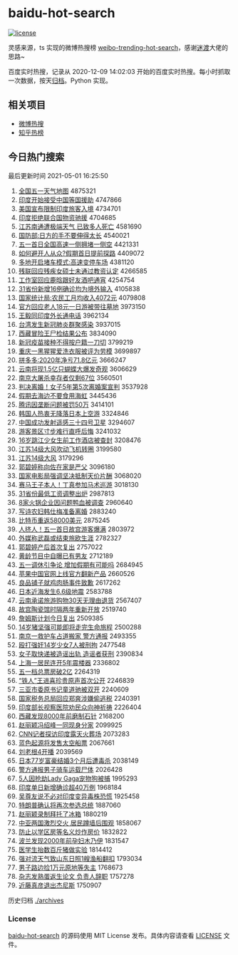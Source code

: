 # baidu-hot-search

[![license](https://img.shields.io/github/license/Arrackisarookie/baidu-hot-search)](https://github.com/Arrackisarookie/baidu-hot-search/blob/master/LICENSE)

灵感来源，ts 实现的微博热搜榜 [weibo-trending-hot-search](https://github.com/justjavac/weibo-trending-hot-search)，感谢[迷渡](https://github.com/justjavac)大佬的思路~

百度实时热搜，记录从 2020-12-09 14:02:03 开始的百度实时热搜。每小时抓取一次数据，按天[归档](./archives)。Python 实现。

## 相关项目
+ [微博热搜](https://github.com/Arrackisarookie/weibo-hot-search)
+ [知乎热榜](https://github.com/Arrackisarookie/zhihu-top-search)

## 今日热门搜索

<!-- Rank Begin -->

最后更新时间 2021-05-01 16:25:50

1. [全国五一天气地图](http://www.baidu.com/baidu?cl=3&tn=SE_baiduhomet8_jmjb7mjw&rsv_dl=fyb_top&fr=top1000&wd=%C8%AB%B9%FA%CE%E5%D2%BB%CC%EC%C6%F8%B5%D8%CD%BC) 4875321
1. [印度开始接受中国等国援助](http://www.baidu.com/baidu?cl=3&tn=SE_baiduhomet8_jmjb7mjw&rsv_dl=fyb_top&fr=top1000&wd=%D3%A1%B6%C8%BF%AA%CA%BC%BD%D3%CA%DC%D6%D0%B9%FA%B5%C8%B9%FA%D4%AE%D6%FA) 4747866
1. [美国宣布限制印度旅客入境](http://www.baidu.com/baidu?cl=3&tn=SE_baiduhomet8_jmjb7mjw&rsv_dl=fyb_top&fr=top1000&wd=%C3%C0%B9%FA%D0%FB%B2%BC%CF%DE%D6%C6%D3%A1%B6%C8%C2%C3%BF%CD%C8%EB%BE%B3) 4734701
1. [印度拒绝联合国物资驰援](http://www.baidu.com/baidu?cl=3&tn=SE_baiduhomet8_jmjb7mjw&rsv_dl=fyb_top&fr=top1000&wd=%D3%A1%B6%C8%BE%DC%BE%F8%C1%AA%BA%CF%B9%FA%CE%EF%D7%CA%B3%DB%D4%AE) 4704685
1. [江苏南通遭极端天气 已致多人死亡](http://www.baidu.com/baidu?cl=3&tn=SE_baiduhomet8_jmjb7mjw&rsv_dl=fyb_top&fr=top1000&wd=%BD%AD%CB%D5%C4%CF%CD%A8%D4%E2%BC%AB%B6%CB%CC%EC%C6%F8%20%D2%D1%D6%C2%B6%E0%C8%CB%CB%C0%CD%F6) 4581690
1. [国防部:日方的手不要伸得太长](http://www.baidu.com/baidu?cl=3&tn=SE_baiduhomet8_jmjb7mjw&rsv_dl=fyb_top&fr=top1000&wd=%B9%FA%B7%C0%B2%BF%3A%C8%D5%B7%BD%B5%C4%CA%D6%B2%BB%D2%AA%C9%EC%B5%C3%CC%AB%B3%A4) 4540021
1. [五一首日全国高速一侧拥堵一侧空](http://www.baidu.com/baidu?cl=3&tn=SE_baiduhomet8_jmjb7mjw&rsv_dl=fyb_top&fr=top1000&wd=%CE%E5%D2%BB%CA%D7%C8%D5%C8%AB%B9%FA%B8%DF%CB%D9%D2%BB%B2%E0%D3%B5%B6%C2%D2%BB%B2%E0%BF%D5) 4421331
1. [如何避开人从众?假期首日提前探路](http://www.baidu.com/baidu?cl=3&tn=SE_baiduhomet8_jmjb7mjw&rsv_dl=fyb_top&fr=top1000&wd=%C8%E7%BA%CE%B1%DC%BF%AA%C8%CB%B4%D3%D6%DA%3F%BC%D9%C6%DA%CA%D7%C8%D5%CC%E1%C7%B0%CC%BD%C2%B7) 4409072
1. [多地开启堵车模式:高速变停车场](http://www.baidu.com/baidu?cl=3&tn=SE_baiduhomet8_jmjb7mjw&rsv_dl=fyb_top&fr=top1000&wd=%B6%E0%B5%D8%BF%AA%C6%F4%B6%C2%B3%B5%C4%A3%CA%BD%3A%B8%DF%CB%D9%B1%E4%CD%A3%B3%B5%B3%A1) 4381120
1. [残联回应残疾女硕士未通过教资认定](http://www.baidu.com/baidu?cl=3&tn=SE_baiduhomet8_jmjb7mjw&rsv_dl=fyb_top&fr=top1000&wd=%B2%D0%C1%AA%BB%D8%D3%A6%B2%D0%BC%B2%C5%AE%CB%B6%CA%BF%CE%B4%CD%A8%B9%FD%BD%CC%D7%CA%C8%CF%B6%A8) 4266585
1. [工作室回应鹿晗跟好友酒吧通宵](http://www.baidu.com/baidu?cl=3&tn=SE_baiduhomet8_jmjb7mjw&rsv_dl=fyb_top&fr=top1000&wd=%B9%A4%D7%F7%CA%D2%BB%D8%D3%A6%C2%B9%EA%CF%B8%FA%BA%C3%D3%D1%BE%C6%B0%C9%CD%A8%CF%FC) 4254754
1. [31省份新增16例确诊均为境外输入](http://www.baidu.com/baidu?cl=3&tn=SE_baiduhomet8_jmjb7mjw&rsv_dl=fyb_top&fr=top1000&wd=31%CA%A1%B7%DD%D0%C2%D4%F616%C0%FD%C8%B7%D5%EF%BE%F9%CE%AA%BE%B3%CD%E2%CA%E4%C8%EB) 4105838
1. [国家统计局:农民工月均收入4072元](http://www.baidu.com/baidu?cl=3&tn=SE_baiduhomet8_jmjb7mjw&rsv_dl=fyb_top&fr=top1000&wd=%B9%FA%BC%D2%CD%B3%BC%C6%BE%D6%3A%C5%A9%C3%F1%B9%A4%D4%C2%BE%F9%CA%D5%C8%EB4072%D4%AA) 4079808
1. [官方回应老人18元一日游被带往墓地](http://www.baidu.com/baidu?cl=3&tn=SE_baiduhomet8_jmjb7mjw&rsv_dl=fyb_top&fr=top1000&wd=%B9%D9%B7%BD%BB%D8%D3%A6%C0%CF%C8%CB18%D4%AA%D2%BB%C8%D5%D3%CE%B1%BB%B4%F8%CD%F9%C4%B9%B5%D8) 3973150
1. [王毅同印度外长通电话](http://www.baidu.com/baidu?cl=3&tn=SE_baiduhomet8_jmjb7mjw&rsv_dl=fyb_top&fr=top1000&wd=%CD%F5%D2%E3%CD%AC%D3%A1%B6%C8%CD%E2%B3%A4%CD%A8%B5%E7%BB%B0) 3962134
1. [台湾发生新冠肺炎群聚感染](http://www.baidu.com/baidu?cl=3&tn=SE_baiduhomet8_jmjb7mjw&rsv_dl=fyb_top&fr=top1000&wd=%CC%A8%CD%E5%B7%A2%C9%FA%D0%C2%B9%DA%B7%CE%D1%D7%C8%BA%BE%DB%B8%D0%C8%BE) 3937015
1. [西藏冒险王尸检结果公布](http://www.baidu.com/baidu?cl=3&tn=SE_baiduhomet8_jmjb7mjw&rsv_dl=fyb_top&fr=top1000&wd=%CE%F7%B2%D8%C3%B0%CF%D5%CD%F5%CA%AC%BC%EC%BD%E1%B9%FB%B9%AB%B2%BC) 3834090
1. [新冠疫苗接种不得按户籍一刀切](http://www.baidu.com/baidu?cl=3&tn=SE_baiduhomet8_jmjb7mjw&rsv_dl=fyb_top&fr=top1000&wd=%D0%C2%B9%DA%D2%DF%C3%E7%BD%D3%D6%D6%B2%BB%B5%C3%B0%B4%BB%A7%BC%AE%D2%BB%B5%B6%C7%D0) 3799219
1. [重庆一黑猩猩爱洗衣服被评为劳模](http://www.baidu.com/baidu?cl=3&tn=SE_baiduhomet8_jmjb7mjw&rsv_dl=fyb_top&fr=top1000&wd=%D6%D8%C7%EC%D2%BB%BA%DA%D0%C9%D0%C9%B0%AE%CF%B4%D2%C2%B7%FE%B1%BB%C6%C0%CE%AA%C0%CD%C4%A3) 3699897
1. [拼多多:2020年净亏71.8亿元](http://www.baidu.com/baidu?cl=3&tn=SE_baiduhomet8_jmjb7mjw&rsv_dl=fyb_top&fr=top1000&wd=%C6%B4%B6%E0%B6%E0%3A2020%C4%EA%BE%BB%BF%F771.8%D2%DA%D4%AA) 3666247
1. [云南将现1.5亿只蝴蝶大爆发奇观](http://www.baidu.com/baidu?cl=3&tn=SE_baiduhomet8_jmjb7mjw&rsv_dl=fyb_top&fr=top1000&wd=%D4%C6%C4%CF%BD%AB%CF%D61.5%D2%DA%D6%BB%BA%FB%B5%FB%B4%F3%B1%AC%B7%A2%C6%E6%B9%DB) 3606629
1. [南京大屠杀幸存者仅剩67位](http://www.baidu.com/baidu?cl=3&tn=SE_baiduhomet8_jmjb7mjw&rsv_dl=fyb_top&fr=top1000&wd=%C4%CF%BE%A9%B4%F3%CD%C0%C9%B1%D0%D2%B4%E6%D5%DF%BD%F6%CA%A367%CE%BB) 3560501
1. [判决离婚！女子5年第5次离婚案宣判](http://www.baidu.com/baidu?cl=3&tn=SE_baiduhomet8_jmjb7mjw&rsv_dl=fyb_top&fr=top1000&wd=%C5%D0%BE%F6%C0%EB%BB%E9%A3%A1%C5%AE%D7%D35%C4%EA%B5%DA5%B4%CE%C0%EB%BB%E9%B0%B8%D0%FB%C5%D0) 3537928
1. [假期去海边不要食用海虹](http://www.baidu.com/baidu?cl=3&tn=SE_baiduhomet8_jmjb7mjw&rsv_dl=fyb_top&fr=top1000&wd=%BC%D9%C6%DA%C8%A5%BA%A3%B1%DF%B2%BB%D2%AA%CA%B3%D3%C3%BA%A3%BA%E7) 3445436
1. [腾讯因垄断问题被罚50万](http://www.baidu.com/baidu?cl=3&tn=SE_baiduhomet8_jmjb7mjw&rsv_dl=fyb_top&fr=top1000&wd=%CC%DA%D1%B6%D2%F2%C2%A2%B6%CF%CE%CA%CC%E2%B1%BB%B7%A350%CD%F2) 3414101
1. [韩国人热衷无降落日本上空游](http://www.baidu.com/baidu?cl=3&tn=SE_baiduhomet8_jmjb7mjw&rsv_dl=fyb_top&fr=top1000&wd=%BA%AB%B9%FA%C8%CB%C8%C8%D6%D4%CE%DE%BD%B5%C2%E4%C8%D5%B1%BE%C9%CF%BF%D5%D3%CE) 3324846
1. [中国成功发射遥感三十四号卫星](http://www.baidu.com/baidu?cl=3&tn=SE_baiduhomet8_jmjb7mjw&rsv_dl=fyb_top&fr=top1000&wd=%D6%D0%B9%FA%B3%C9%B9%A6%B7%A2%C9%E4%D2%A3%B8%D0%C8%FD%CA%AE%CB%C4%BA%C5%CE%C0%D0%C7) 3294607
1. [游客景区寸步难行直呼后悔](http://www.baidu.com/baidu?cl=3&tn=SE_baiduhomet8_jmjb7mjw&rsv_dl=fyb_top&fr=top1000&wd=%D3%CE%BF%CD%BE%B0%C7%F8%B4%E7%B2%BD%C4%D1%D0%D0%D6%B1%BA%F4%BA%F3%BB%DA) 3241032
1. [16岁跳江少女生前工作酒店被查封](http://www.baidu.com/baidu?cl=3&tn=SE_baiduhomet8_jmjb7mjw&rsv_dl=fyb_top&fr=top1000&wd=16%CB%EA%CC%F8%BD%AD%C9%D9%C5%AE%C9%FA%C7%B0%B9%A4%D7%F7%BE%C6%B5%EA%B1%BB%B2%E9%B7%E2) 3208476
1. [江苏14级大风吹动飞机转圈](http://www.baidu.com/baidu?cl=3&tn=SE_baiduhomet8_jmjb7mjw&rsv_dl=fyb_top&fr=top1000&wd=%BD%AD%CB%D514%BC%B6%B4%F3%B7%E7%B4%B5%B6%AF%B7%C9%BB%FA%D7%AA%C8%A6) 3199580
1. [江苏14级大风](http://www.baidu.com/baidu?cl=3&tn=SE_baiduhomet8_jmjb7mjw&rsv_dl=fyb_top&fr=top1000&wd=%BD%AD%CB%D514%BC%B6%B4%F3%B7%E7) 3179296
1. [郭碧婷称向佐在家是严父](http://www.baidu.com/baidu?cl=3&tn=SE_baiduhomet8_jmjb7mjw&rsv_dl=fyb_top&fr=top1000&wd=%B9%F9%B1%CC%E6%C3%B3%C6%CF%F2%D7%F4%D4%DA%BC%D2%CA%C7%D1%CF%B8%B8) 3096180
1. [国家电影局强调坚决抵制天价片酬](http://www.baidu.com/baidu?cl=3&tn=SE_baiduhomet8_jmjb7mjw&rsv_dl=fyb_top&fr=top1000&wd=%B9%FA%BC%D2%B5%E7%D3%B0%BE%D6%C7%BF%B5%F7%BC%E1%BE%F6%B5%D6%D6%C6%CC%EC%BC%DB%C6%AC%B3%EA) 3068020
1. [赛马王子本人！丁真参加马术巡游](http://www.baidu.com/baidu?cl=3&tn=SE_baiduhomet8_jmjb7mjw&rsv_dl=fyb_top&fr=top1000&wd=%C8%FC%C2%ED%CD%F5%D7%D3%B1%BE%C8%CB%A3%A1%B6%A1%D5%E6%B2%CE%BC%D3%C2%ED%CA%F5%D1%B2%D3%CE) 3018130
1. [31省份最低工资调整出炉](http://www.baidu.com/baidu?cl=3&tn=SE_baiduhomet8_jmjb7mjw&rsv_dl=fyb_top&fr=top1000&wd=31%CA%A1%B7%DD%D7%EE%B5%CD%B9%A4%D7%CA%B5%F7%D5%FB%B3%F6%C2%AF) 2987813
1. [8家火锅企业因问题鸭血被调查](http://www.baidu.com/baidu?cl=3&tn=SE_baiduhomet8_jmjb7mjw&rsv_dl=fyb_top&fr=top1000&wd=8%BC%D2%BB%F0%B9%F8%C6%F3%D2%B5%D2%F2%CE%CA%CC%E2%D1%BC%D1%AA%B1%BB%B5%F7%B2%E9) 2960640
1. [写诗农妇韩仕梅准备离婚](http://www.baidu.com/baidu?cl=3&tn=SE_baiduhomet8_jmjb7mjw&rsv_dl=fyb_top&fr=top1000&wd=%D0%B4%CA%AB%C5%A9%B8%BE%BA%AB%CA%CB%C3%B7%D7%BC%B1%B8%C0%EB%BB%E9) 2883240
1. [比特币重返58000美元](http://www.baidu.com/baidu?cl=3&tn=SE_baiduhomet8_jmjb7mjw&rsv_dl=fyb_top&fr=top1000&wd=%B1%C8%CC%D8%B1%D2%D6%D8%B7%B558000%C3%C0%D4%AA) 2875245
1. [人挤人！五一首日故宫游客爆满](http://www.baidu.com/baidu?cl=3&tn=SE_baiduhomet8_jmjb7mjw&rsv_dl=fyb_top&fr=top1000&wd=%C8%CB%BC%B7%C8%CB%A3%A1%CE%E5%D2%BB%CA%D7%C8%D5%B9%CA%B9%AC%D3%CE%BF%CD%B1%AC%C2%FA) 2803972
1. [外媒称武磊或结束旅欧生涯](http://www.baidu.com/baidu?cl=3&tn=SE_baiduhomet8_jmjb7mjw&rsv_dl=fyb_top&fr=top1000&wd=%CD%E2%C3%BD%B3%C6%CE%E4%C0%DA%BB%F2%BD%E1%CA%F8%C2%C3%C5%B7%C9%FA%D1%C4) 2782327
1. [郭碧婷产后首次复出](http://www.baidu.com/baidu?cl=3&tn=SE_baiduhomet8_jmjb7mjw&rsv_dl=fyb_top&fr=top1000&wd=%B9%F9%B1%CC%E6%C3%B2%FA%BA%F3%CA%D7%B4%CE%B8%B4%B3%F6) 2757022
1. [黄龄节目中自曝已有男友](http://www.baidu.com/baidu?cl=3&tn=SE_baiduhomet8_jmjb7mjw&rsv_dl=fyb_top&fr=top1000&wd=%BB%C6%C1%E4%BD%DA%C4%BF%D6%D0%D7%D4%C6%D8%D2%D1%D3%D0%C4%D0%D3%D1) 2712189
1. [五一调休引争论 增加假期有可能吗](http://www.baidu.com/baidu?cl=3&tn=SE_baiduhomet8_jmjb7mjw&rsv_dl=fyb_top&fr=top1000&wd=%CE%E5%D2%BB%B5%F7%D0%DD%D2%FD%D5%F9%C2%DB%20%D4%F6%BC%D3%BC%D9%C6%DA%D3%D0%BF%C9%C4%DC%C2%F0) 2684945
1. [苹果中国官网上线官方翻新产品](http://www.baidu.com/baidu?cl=3&tn=SE_baiduhomet8_jmjb7mjw&rsv_dl=fyb_top&fr=top1000&wd=%C6%BB%B9%FB%D6%D0%B9%FA%B9%D9%CD%F8%C9%CF%CF%DF%B9%D9%B7%BD%B7%AD%D0%C2%B2%FA%C6%B7) 2660526
1. [良品铺子就鸡肉肠事件致歉](http://www.baidu.com/baidu?cl=3&tn=SE_baiduhomet8_jmjb7mjw&rsv_dl=fyb_top&fr=top1000&wd=%C1%BC%C6%B7%C6%CC%D7%D3%BE%CD%BC%A6%C8%E2%B3%A6%CA%C2%BC%FE%D6%C2%C7%B8) 2617262
1. [日本近海发生6.6级地震](http://www.baidu.com/baidu?cl=3&tn=SE_baiduhomet8_jmjb7mjw&rsv_dl=fyb_top&fr=top1000&wd=%C8%D5%B1%BE%BD%FC%BA%A3%B7%A2%C9%FA6.6%BC%B6%B5%D8%D5%F0) 2583788
1. [云南承诺旅游购物30天无理由退货](http://www.baidu.com/baidu?cl=3&tn=SE_baiduhomet8_jmjb7mjw&rsv_dl=fyb_top&fr=top1000&wd=%D4%C6%C4%CF%B3%D0%C5%B5%C2%C3%D3%CE%B9%BA%CE%EF30%CC%EC%CE%DE%C0%ED%D3%C9%CD%CB%BB%F5) 2567407
1. [故宫陶瓷馆时隔两年重新开放](http://www.baidu.com/baidu?cl=3&tn=SE_baiduhomet8_jmjb7mjw&rsv_dl=fyb_top&fr=top1000&wd=%B9%CA%B9%AC%CC%D5%B4%C9%B9%DD%CA%B1%B8%F4%C1%BD%C4%EA%D6%D8%D0%C2%BF%AA%B7%C5) 2519740
1. [詹姆斯计划今日复出](http://www.baidu.com/baidu?cl=3&tn=SE_baiduhomet8_jmjb7mjw&rsv_dl=fyb_top&fr=top1000&wd=%D5%B2%C4%B7%CB%B9%BC%C6%BB%AE%BD%F1%C8%D5%B8%B4%B3%F6) 2509385
1. [14岁猪坚强可能即将走完生命旅程](http://www.baidu.com/baidu?cl=3&tn=SE_baiduhomet8_jmjb7mjw&rsv_dl=fyb_top&fr=top1000&wd=14%CB%EA%D6%ED%BC%E1%C7%BF%BF%C9%C4%DC%BC%B4%BD%AB%D7%DF%CD%EA%C9%FA%C3%FC%C2%C3%B3%CC) 2500288
1. [南京一救护车占道搬家 警方通报](http://www.baidu.com/baidu?cl=3&tn=SE_baiduhomet8_jmjb7mjw&rsv_dl=fyb_top&fr=top1000&wd=%C4%CF%BE%A9%D2%BB%BE%C8%BB%A4%B3%B5%D5%BC%B5%C0%B0%E1%BC%D2%20%BE%AF%B7%BD%CD%A8%B1%A8) 2493355
1. [殴打强奸14岁少女7人被刑拘](http://www.baidu.com/baidu?cl=3&tn=SE_baiduhomet8_jmjb7mjw&rsv_dl=fyb_top&fr=top1000&wd=%C5%B9%B4%F2%C7%BF%BC%E914%CB%EA%C9%D9%C5%AE7%C8%CB%B1%BB%D0%CC%BE%D0) 2477548
1. [女子取快递被造谣出轨 造谣者获刑](http://www.baidu.com/baidu?cl=3&tn=SE_baiduhomet8_jmjb7mjw&rsv_dl=fyb_top&fr=top1000&wd=%C5%AE%D7%D3%C8%A1%BF%EC%B5%DD%B1%BB%D4%EC%D2%A5%B3%F6%B9%EC%20%D4%EC%D2%A5%D5%DF%BB%F1%D0%CC) 2390834
1. [上海一居民连开5年震楼器](http://www.baidu.com/baidu?cl=3&tn=SE_baiduhomet8_jmjb7mjw&rsv_dl=fyb_top&fr=top1000&wd=%C9%CF%BA%A3%D2%BB%BE%D3%C3%F1%C1%AC%BF%AA5%C4%EA%D5%F0%C2%A5%C6%F7) 2336802
1. [五一档总票房破2亿](http://www.baidu.com/baidu?cl=3&tn=SE_baiduhomet8_jmjb7mjw&rsv_dl=fyb_top&fr=top1000&wd=%CE%E5%D2%BB%B5%B5%D7%DC%C6%B1%B7%BF%C6%C62%D2%DA) 2264319
1. [“铁人”王进喜珍贵原声首次公开](http://www.baidu.com/baidu?cl=3&tn=SE_baiduhomet8_jmjb7mjw&rsv_dl=fyb_top&fr=top1000&wd=%A1%B0%CC%FA%C8%CB%A1%B1%CD%F5%BD%F8%CF%B2%D5%E4%B9%F3%D4%AD%C9%F9%CA%D7%B4%CE%B9%AB%BF%AA) 2246839
1. [三亚市委原书记童道驰被双开](http://www.baidu.com/baidu?cl=3&tn=SE_baiduhomet8_jmjb7mjw&rsv_dl=fyb_top&fr=top1000&wd=%C8%FD%D1%C7%CA%D0%CE%AF%D4%AD%CA%E9%BC%C7%CD%AF%B5%C0%B3%DB%B1%BB%CB%AB%BF%AA) 2240609
1. [国家税务总局回应郑爽涉嫌偷逃税](http://www.baidu.com/baidu?cl=3&tn=SE_baiduhomet8_jmjb7mjw&rsv_dl=fyb_top&fr=top1000&wd=%B9%FA%BC%D2%CB%B0%CE%F1%D7%DC%BE%D6%BB%D8%D3%A6%D6%A3%CB%AC%C9%E6%CF%D3%CD%B5%CC%D3%CB%B0) 2240391
1. [印度部长视察医院劝民众向神祈祷](http://www.baidu.com/baidu?cl=3&tn=SE_baiduhomet8_jmjb7mjw&rsv_dl=fyb_top&fr=top1000&wd=%D3%A1%B6%C8%B2%BF%B3%A4%CA%D3%B2%EC%D2%BD%D4%BA%C8%B0%C3%F1%D6%DA%CF%F2%C9%F1%C6%ED%B5%BB) 2226404
1. [西藏发现8000年前磨制石针](http://www.baidu.com/baidu?cl=3&tn=SE_baiduhomet8_jmjb7mjw&rsv_dl=fyb_top&fr=top1000&wd=%CE%F7%B2%D8%B7%A2%CF%D68000%C4%EA%C7%B0%C4%A5%D6%C6%CA%AF%D5%EB) 2168200
1. [赵丽颖冯绍峰一同现身分家](http://www.baidu.com/baidu?cl=3&tn=SE_baiduhomet8_jmjb7mjw&rsv_dl=fyb_top&fr=top1000&wd=%D5%D4%C0%F6%D3%B1%B7%EB%C9%DC%B7%E5%D2%BB%CD%AC%CF%D6%C9%ED%B7%D6%BC%D2) 2099925
1. [CNN记者探访印度露天火葬场](http://www.baidu.com/baidu?cl=3&tn=SE_baiduhomet8_jmjb7mjw&rsv_dl=fyb_top&fr=top1000&wd=CNN%BC%C7%D5%DF%CC%BD%B7%C3%D3%A1%B6%C8%C2%B6%CC%EC%BB%F0%D4%E1%B3%A1) 2073283
1. [蓝色起源将发售太空船票](http://www.baidu.com/baidu?cl=3&tn=SE_baiduhomet8_jmjb7mjw&rsv_dl=fyb_top&fr=top1000&wd=%C0%B6%C9%AB%C6%F0%D4%B4%BD%AB%B7%A2%CA%DB%CC%AB%BF%D5%B4%AC%C6%B1) 2067661
1. [刘老根4开播](http://www.baidu.com/baidu?cl=3&tn=SE_baiduhomet8_jmjb7mjw&rsv_dl=fyb_top&fr=top1000&wd=%C1%F5%C0%CF%B8%F94%BF%AA%B2%A5) 2039569
1. [日本77岁富豪结婚3个月后遭毒杀](http://www.baidu.com/baidu?cl=3&tn=SE_baiduhomet8_jmjb7mjw&rsv_dl=fyb_top&fr=top1000&wd=%C8%D5%B1%BE77%CB%EA%B8%BB%BA%C0%BD%E1%BB%E93%B8%F6%D4%C2%BA%F3%D4%E2%B6%BE%C9%B1) 2038149
1. [警方通报男子骑车运载尸体](http://www.baidu.com/baidu?cl=3&tn=SE_baiduhomet8_jmjb7mjw&rsv_dl=fyb_top&fr=top1000&wd=%BE%AF%B7%BD%CD%A8%B1%A8%C4%D0%D7%D3%C6%EF%B3%B5%D4%CB%D4%D8%CA%AC%CC%E5) 2026428
1. [5人因抢劫Lady Gaga宠物狗被捕](http://www.baidu.com/baidu?cl=3&tn=SE_baiduhomet8_jmjb7mjw&rsv_dl=fyb_top&fr=top1000&wd=5%C8%CB%D2%F2%C7%C0%BD%D9Lady%20Gaga%B3%E8%CE%EF%B9%B7%B1%BB%B2%B6) 1995293
1. [印度单日新增确诊超40万例](http://www.baidu.com/baidu?cl=3&tn=SE_baiduhomet8_jmjb7mjw&rsv_dl=fyb_top&fr=top1000&wd=%D3%A1%B6%C8%B5%A5%C8%D5%D0%C2%D4%F6%C8%B7%D5%EF%B3%AC40%CD%F2%C0%FD) 1968184
1. [吴尊友说不必对印度变异毒株恐慌](http://www.baidu.com/baidu?cl=3&tn=SE_baiduhomet8_jmjb7mjw&rsv_dl=fyb_top&fr=top1000&wd=%CE%E2%D7%F0%D3%D1%CB%B5%B2%BB%B1%D8%B6%D4%D3%A1%B6%C8%B1%E4%D2%EC%B6%BE%D6%EA%BF%D6%BB%C5) 1925458
1. [特朗普确认将再次参选总统](http://www.baidu.com/baidu?cl=3&tn=SE_baiduhomet8_jmjb7mjw&rsv_dl=fyb_top&fr=top1000&wd=%CC%D8%C0%CA%C6%D5%C8%B7%C8%CF%BD%AB%D4%D9%B4%CE%B2%CE%D1%A1%D7%DC%CD%B3) 1887060
1. [赵丽颖录制拜托了冰箱](http://www.baidu.com/baidu?cl=3&tn=SE_baiduhomet8_jmjb7mjw&rsv_dl=fyb_top&fr=top1000&wd=%D5%D4%C0%F6%D3%B1%C2%BC%D6%C6%B0%DD%CD%D0%C1%CB%B1%F9%CF%E4) 1880219
1. [中亚两国激烈交火 居民蹲墙后围观](http://www.baidu.com/baidu?cl=3&tn=SE_baiduhomet8_jmjb7mjw&rsv_dl=fyb_top&fr=top1000&wd=%D6%D0%D1%C7%C1%BD%B9%FA%BC%A4%C1%D2%BD%BB%BB%F0%20%BE%D3%C3%F1%B6%D7%C7%BD%BA%F3%CE%A7%B9%DB) 1858067
1. [防止以学区房等名义炒作房价](http://www.baidu.com/baidu?cl=3&tn=SE_baiduhomet8_jmjb7mjw&rsv_dl=fyb_top&fr=top1000&wd=%B7%C0%D6%B9%D2%D4%D1%A7%C7%F8%B7%BF%B5%C8%C3%FB%D2%E5%B3%B4%D7%F7%B7%BF%BC%DB) 1832822
1. [波兰发现2000年前孕妇木乃伊](http://www.baidu.com/baidu?cl=3&tn=SE_baiduhomet8_jmjb7mjw&rsv_dl=fyb_top&fr=top1000&wd=%B2%A8%C0%BC%B7%A2%CF%D62000%C4%EA%C7%B0%D4%D0%B8%BE%C4%BE%C4%CB%D2%C1) 1831547
1. [医学生抬数百斤猪做实验](http://www.baidu.com/baidu?cl=3&tn=SE_baiduhomet8_jmjb7mjw&rsv_dl=fyb_top&fr=top1000&wd=%D2%BD%D1%A7%C9%FA%CC%A7%CA%FD%B0%D9%BD%EF%D6%ED%D7%F6%CA%B5%D1%E9) 1814412
1. [强对流天气致山东日照1艘渔船翻扣](http://www.baidu.com/baidu?cl=3&tn=SE_baiduhomet8_jmjb7mjw&rsv_dl=fyb_top&fr=top1000&wd=%C7%BF%B6%D4%C1%F7%CC%EC%C6%F8%D6%C2%C9%BD%B6%AB%C8%D5%D5%D51%CB%D2%D3%E6%B4%AC%B7%AD%BF%DB) 1793034
1. [男子路边捡1万元原地等失主](http://www.baidu.com/baidu?cl=3&tn=SE_baiduhomet8_jmjb7mjw&rsv_dl=fyb_top&fr=top1000&wd=%C4%D0%D7%D3%C2%B7%B1%DF%BC%F11%CD%F2%D4%AA%D4%AD%B5%D8%B5%C8%CA%A7%D6%F7) 1768673
1. [杂志发熟蛋返生论文 负责人辞职](http://www.baidu.com/baidu?cl=3&tn=SE_baiduhomet8_jmjb7mjw&rsv_dl=fyb_top&fr=top1000&wd=%D4%D3%D6%BE%B7%A2%CA%EC%B5%B0%B7%B5%C9%FA%C2%DB%CE%C4%20%B8%BA%D4%F0%C8%CB%B4%C7%D6%B0) 1757278
1. [近藤真彦退出杰尼斯](http://www.baidu.com/baidu?cl=3&tn=SE_baiduhomet8_jmjb7mjw&rsv_dl=fyb_top&fr=top1000&wd=%BD%FC%CC%D9%D5%E6%D1%E5%CD%CB%B3%F6%BD%DC%C4%E1%CB%B9) 1750907
<!-- Rank End -->

历史归档 [./archives](./archives)

### License

[baidu-hot-search](https://github.com/Arrackisarookie/baidu-hot-search) 的源码使用 MIT License 发布。具体内容请查看 [LICENSE](./LICENSE) 文件。
